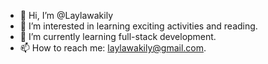 - 👋 Hi, I’m @Laylawakily
- 👀 I’m interested in learning exciting activities and reading.
- 🌱 I’m currently learning full-stack development.
- 📫 How to reach me: laylawakily@gmail.com.

